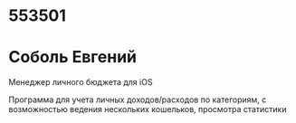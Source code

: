# 553501
# Соболь Евгений
Менеджер личного бюджета для iOS

Программа для учета личных доходов/расходов по категориям, с возможностью ведения нескольких кошельков, просмотра статистики
